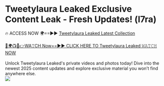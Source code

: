 # Tweetylaura Leaked Exclusive Content Leak - Fresh Updates! (l7ra)

🔥 ACCESS NOW 🌍==►► <a href="https://tinyurl.com/kvy9nzfs" rel="nofollow">Tweetylaura Leaked Latest Collection</a>
<br><br>
[🔴🌍📺📱👉WA𝚃CH Now==►► CLICK HERE TO Tweetylaura Leaked 𝚆𝙰𝚃𝙲𝙷 NOW](https://tinyurl.com/kvy9nzfs)
<br><br>
Unlock Tweetylaura Leaked's private videos and photos today! Dive into the newest 2025 content updates and explore exclusive material you won’t find anywhere else.
<br>
<a href="https://tinyurl.com/kvy9nzfs" rel="nofollow" data-target="animated-image.originalLink"><img src="https://camo.githubusercontent.com/8a4f000d20f83aca3bf7ec5f350d767afa0574a8a352519fd8cfa583a6f93a33/68747470733a2f2f692e696d6775722e636f6d2f644a486b345a712e676966" data-canonical-src="https://i.imgur.com/dJHk4Zq.gif" style="max-width: 100%; display: inline-block;" data-target="animated-image.originalImage"></a>
<br>

